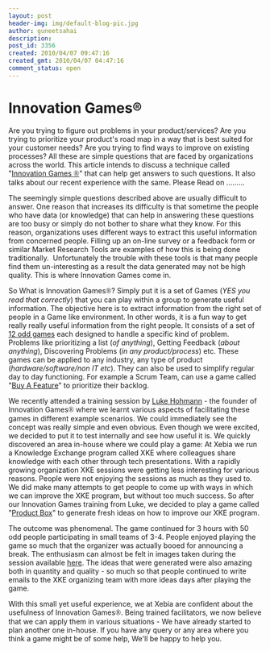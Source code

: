 ```yaml
---
layout: post
header-img: img/default-blog-pic.jpg
author: guneetsahai
description: 
post_id: 3356
created: 2010/04/07 09:47:16
created_gmt: 2010/04/07 04:47:16
comment_status: open
---
```


# Innovation Games®

<p>Are you trying to figure out problems in your product/services? Are you trying to prioritize your product's road map in a way that is best suited for your customer needs? Are you trying to find ways to improve on existing processes? All these are simple questions that are faced by organizations across the world. This article intends to discuss a technique called "<a href="http://innovationgames.com">Innovation Games <span style="font-family: Calibri; font-size: x-small;"><span style="font-size: 11pt;">®</span></span></a>" that can help get answers to such questions. It also talks about our recent experience with the same. Please Read on .........</p>
<p>The seemingly simple questions described above are usually difficult to answer. One reason that increases its difficulty is that sometime the people who have data (or knowledge) that can help in answering these questions are too busy or simply do not bother to share what they know. For this reason, organizations uses different ways to extract this useful information from concerned people. Filling up an on-line survey or a feedback form or similar Market Research Tools are examples of how this is being done traditionally.  Unfortunately the trouble with these tools is that many people find them un-interesting as a result the data generated may not be high quality. This is where Innovation Games come in.</p>
<p>So What is Innovation Games<span style="font-family: Calibri; font-size: x-small;"><span style="font-size: 11pt;">®</span></span>? Simply put it is a set of Games (<em>YES you read that correctly</em>) that you can play within a group to generate useful information. The objective here is to extract information from the right set of people in a Game like environment. In other words, it is a fun way to get really really useful information from the right people. It consists of a set of <a href="http://innovationgames.com/resources/the-games/" target="_blank">12 odd games</a> each designed to handle a specific kind of problem. Problems like prioritizing a list (<em>of anything</em>), Getting Feedback (<em>about anything</em>), Discovering Problems (<em>in any product/process</em>) etc. These games can be applied to any industry, any type of product (<em>hardware/software/non IT etc</em>). They can also be used to simplify regular day to day functioning. For example a Scrum Team, can use a game called "<a href="http://innovationgames.com/buy-a-feature/" target="_blank">Buy A Feature</a>" to prioritize their backlog.</p>
<p>We recently attended a training session by <a href="http://www.lukehohmann.com/" target="_blank">Luke Hohmann</a> - the founder of Innovation Games<span style="font-family: Calibri; font-size: x-small;"><span style="font-size: 11pt;">®</span></span> where we learnt various aspects of facilitating these games in different example scenarios. We could immediately see the concept was really simple and even obvious. Even though we were excited, we decided to put it to test internally and see how useful it is. We quickly discovered an area in-house where we could play a game: At Xebia we run a Knowledge Exchange program called XKE where colleagues share knowledge with each other through tech presentations. With a rapidly growing organization XKE sessions were getting less interesting for various reasons. People were not enjoying the sessions as much as they used to. We did make many attempts to get people to come up with ways in which we can improve the XKE program, but without too much success. So after our Innovation Games training from Luke, we decided to play a game called "<a href="http://innovationgames.com/product-box/" target="_blank">Product Box</a>" to generate fresh ideas on how to improve our XKE program.</p>
<p>The outcome was phenomenal. The game continued for 3 hours with 50 odd people participating in small teams of 3-4. People enjoyed playing the game so much that the organizer was actually booed for announcing a break. The enthusiasm can almost be felt in images taken during the session available <a href="http://www.flickr.com/photos/xebiaindia/sets/72157623785102404/" target="_blank">here</a>. The ideas that were generated were also amazing both in quantity and quality - so much so that people continued to write emails to the XKE organizing team with more ideas days after playing the game.</p>
<p>With this small yet useful experience, we at Xebia are confident about the usefulness of Innovation Games<span style="font-family: Calibri; font-size: x-small;"><span style="font-size: 11pt;">®</span></span>. Being trained facilitators, we now believe that we can apply them in various situations - We have already started to plan another one in-house. If you have any query or any area where you think a game might be of some help, We'll be happy to help you.</p>